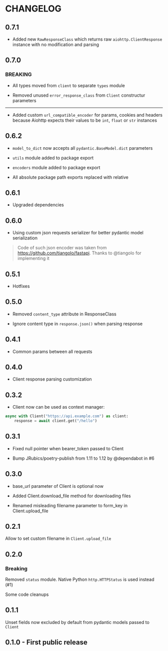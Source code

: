 # CHANGELOG

## 0.7.1

* Added new `RawResponseClass` which returns raw `aiohttp.ClientResponse` instance with no modification and parsing

## 0.7.0

### **BREAKING**

* All types moved from `client` to separate `types` module

* Removed unused `error_response_class` from `Client` constructur parameters

___

* Added custom `url_compatible_encoder` for params, cookies and headers because Aiohttp expects their values to be `int`, `float` or `str` instances

## 0.6.2

* `model_to_dict` now accepts all `pydantic.BaseModel.dict` parameters

* `utils` module added to package export

* `encoders` module added to package export

* All absolute package path exports replaced with relative

## 0.6.1

* Upgraded dependencies

## 0.6.0

* Using custom json requests serializer for better pydantic model serialization

> Code of such json encoder was taken from https://github.com/tiangolo/fastapi. Thanks to @tiangolo for implementing it

## 0.5.1

* Hotfixes

## 0.5.0

* Removed `content_type` attribute in ResponseClass

* Ignore content type in `response.json()` when parsing response

## 0.4.1

* Common params between all requests

## 0.4.0

* Client response parsing customization

## 0.3.2

* Client now can be used as context manager:

```python
async with Client("https://api.example.com") as client:
    response = await client.get("/hello")
```

## 0.3.1

* Fixed null pointer when bearer_token passed to Client

* Bump JRubics/poetry-publish from 1.11 to 1.12 by @dependabot in #6

## 0.3.0

* base_url parameter of Client is optional now

* Added Client.download_file method for downloading files

* Renamed misleading filename parameter to form_key in Client.upload_file

## 0.2.1

Allow to set custom filename in `Client.upload_file`

## 0.2.0

### Breaking

Removed `status` module. Native Python `http.HTTPStatus` is used instead (#1)

Some code cleanups

## 0.1.1

Unset fields now excluded by default from pydantic models passed to `Client`

## 0.1.0 - First public release
